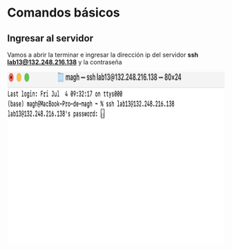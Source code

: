 # Comandos básicos

## Ingresar al servidor

Vamos a abrir la terminar e ingresar la dirección ip del servidor **ssh lab13@132.248.216.138** y la contraseña

<p align="center">
  <img src="https://github.com/Martinez-Gregorio-Hector/AnalisisGenomico-EcologiaFESIztacala/blob/main/Unidad1/Figuras/Terminal_v2.png? raw=true" alt="shell" width="600" height="400">
</p>

